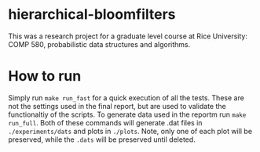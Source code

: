 # hierarchical-bloomfilters
This was a research project for a graduate level course at Rice University: COMP 580, probabilistic data structures and algorithms.

# How to run
Simply run `make run_fast` for a quick execution of all the tests. These are not the settings used in the final report, but are used to validate the functionaltiy of the scripts.
To generate data used in the reportm run `make run_full`. Both of these commands will generate .dat files in `./experiments/dats` and plots in `./plots`.
Note, only one of each plot will be preserved, while the `.dats` will be preserved until deleted.

